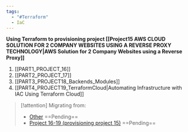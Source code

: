 ```yaml
---
tags:
  - "#Terraform"
  - IaC
---
```


**Using Terraform to provisioning project [[Project15 AWS CLOUD SOLUTION FOR 2 COMPANY WEBSITES USING A REVERSE PROXY TECHNOLOGY|AWS Solution for 2 Company Websites using a Reverse Proxy]]**  

1. [[PART1_PROJECT_16]]  
2. [[PART2_PROJECT_17]]  
3. [[PART3_PROJECT18_Backends_Modules]]  
4. [[PART4_PROJECT19_TerraformCloud|Automating Infrastructure with IAC Using Terraform Cloud]]  

> [!attention] Migrating from:
> - [Other](https://github.com/hectorproko/Terraform) ==Pending==  
> - [Project 16-19 (provisioning project 15)](https://github.com/hectorproko/AUTOMATE-INFRASTRUCTURE-WITH-IAC-USING-TERRAFORM-PART-1-to-4/tree/main/PBL) ==Pending==